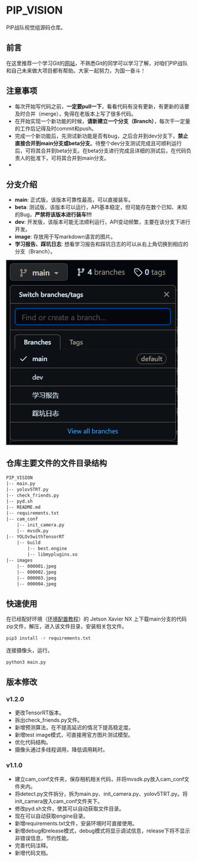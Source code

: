 # PIP_VISION
PIP战队视觉组源码仓库。

## 前言
在这里推荐一个学习Git的[网站](https://www.liaoxuefeng.com/wiki/896043488029600)，不熟悉Git的同学可以学习了解，对咱们PIP战队和自己未来做大项目都有帮助。大家一起努力，为国一奋斗！

## 注意事项
- 每次开始写代码之前，**一定要pull一下**，看看代码有没有更新，有更新的话要及时合并（merge），免得在老版本上写了很多代码。
- 在开始实现一个新功能的时候，**请新建立一个分支（Branch）**，每次干一定量的工作后记得及时commit和push。
- 完成一个新功能后，先测试新功能是否有bug，之后合并到dev分支下，**禁止直接合并到main分支或beta分支**。待整个dev分支测试完成且可顺利运行后，可将其合并到beta分支。在beta分支进行完成且详细的测试后，在代码负责人的批准下，可将其合并到main分支。
- 
## 分支介绍
- **main**: 正式版，该版本可靠性最高，可以直接装车。
- **beta**: 测试版，该版本可以运行，API基本稳定，但可能存在数个已知、未知的Bug，**严禁将该版本进行装车!!!**
- **dev**: 开发版，该版本可能无法顺利运行，API变动频繁，主要在该分支下进行开发。
- **image**: 存放用于写markdown语言的图片。
- **学习报告、踩坑日志**: 想看学习报告和踩坑日志的可以从右上角切换到相应的分支（Branch）。

![示例图片](https://github.com/gaohaojia/PIP_VISION/blob/images/%E7%A4%BA%E4%BE%8B%E5%9B%BE%E7%89%87.png)

## 仓库主要文件的文件目录结构
```
PIP_VISION
|-- main.py
|-- yolov5TRT.py
|-- check_friends.py
|-- pyd.sh
|-- README.md
|-- requirements.txt
|-- cam_conf
    |-- init_camera.py
    |-- mvsdk.py
|-- YOLOv5withTensorRT
    |-- build
        |-- best.engine
        |-- libmyplugins.so
|-- images
    |-- 000001.jpeg
    |-- 000002.jpeg
    |-- 000003.jpeg
    |-- 000004.jpeg
```
## 快速使用
在已经配好环境（[环境配置教程](https://github.com/gaohaojia/PIP_VISION/blob/%E8%B8%A9%E5%9D%91%E6%97%A5%E5%BF%97/%5B18.04%2B10.2%2B8.0.6%5DNX%E7%8E%AF%E5%A2%83%E9%85%8D%E7%BD%AE%E5%85%A8%E8%BF%87%E7%A8%8B%E5%8F%8A%E8%B8%A9%E5%9D%91%E8%AE%B0%E5%BD%95-%E9%AB%98%E9%A2%A2%E5%98%89.md)）的 Jetson Xavier NX 上下载main分支的代码zip文件，解压，进入该文件目录，安装相关包文件。
```bash
pip3 install -r requirements.txt
```
连接摄像头，运行。
```bash
python3 main.py
```

## 版本修改
### v1.2.0
- 更改TensorRT版本。
- 拆出check_friends.py文件。
- 新增预测算法，在不提高延迟的情况下提高稳定度。
- 新增test image模式，可直接用官方图片测试模型。
- 优化代码结构。
- 摄像头通过多线程调用，降低调用耗时。
### v1.1.0
- 建立cam_conf文件夹，保存相机相关代码，并将mvsdk.py放入cam_conf文件夹内。
- 将detect.py文件拆分，拆为main.py、init_camera.py、yolov5TRT.py。将init_camera放入cam_conf文件夹下。
- 修改pyd.sh文件，使其可以自动获取文件目录。
- 现在可以自动获取engine目录。
- 新增requirements.txt文件，安装环境时可直接使用。
- 新增debug和release模式，debug模式将显示调试信息，release下将不显示非错误信息，节约性能。
- 完善代码注释。
- 新增代码文档。
